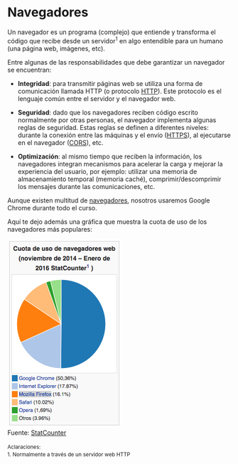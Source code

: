 # Navegadores

Un navegador es un programa (complejo) que entiende y transforma el código que recibe desde un servidor<sup>1</sup> en algo entendible para un humano (una página web, imágenes, etc).

Entre algunas de las responsabilidades que debe garantizar un navegador se encuentran:

* **Integridad**: para transmitir páginas web se utiliza una forma de comunicación llamada HTTP (o protocolo [HTTP](http://www.w3.org/Protocols/)). Este protocolo es el lenguaje común entre el servidor y el navegador web. 

* **Seguridad**: dado que los navegadores reciben código escrito normalmente por otras personas, el navegador implementa algunas reglas de seguridad. Estas reglas se definen a diferentes niveles: durante la conexión entre las máquinas y el envío ([HTTPS](https://en.wikipedia.org/wiki/HTTPS)), al ejecutarse en el navegador ([CORS](https://en.wikipedia.org/wiki/Cross-origin_resource_sharing)), etc.

* **Optimización**: al mismo tiempo que reciben la información, los navegadores integran mecanismos para acelerar la carga y mejorar la experiencia del usuario, por ejemplo: utilizar una memoria de almacenamiento temporal (memoria caché), comprimir/descomprimir los mensajes durante las comunicaciones,  etc.

Aunque existen multitud de [navegadores](https://es.wikipedia.org/wiki/Navegador_web#Ejemplos_de_navegadores_web), nosotros usaremos Google Chrome durante todo el curso.

Aquí te dejo además una gráfica que muestra la cuota de uso de los navegadores más populares:

![](../images/quota_navegadores.png)<br>
Fuente: [StatCounter](http://gs.statcounter.com/#browser-ww-monthly-201411-201601-bar)

<small>Aclaraciones:</small><br>
<small>1. Normalmente a través de un servidor web HTTP</small><br>